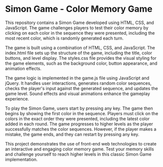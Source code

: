 # Simon Game - Color Memory Game

This repository contains a Simon Game developed using HTML, CSS, and JavaScript. The game challenges players to test their color memory by clicking on each color in the sequence they were presented, including the most recent color, which is randomly generated each turn.

The game is built using a combination of HTML, CSS, and JavaScript. The index.html file sets up the structure of the game, including the title, color buttons, and level display. The styles.css file provides the visual styling for the game elements, such as the background color, button appearance, and animation effects.

The game logic is implemented in the game.js file using JavaScript and jQuery. It handles user interactions, generates random color sequences, checks the player's input against the generated sequence, and updates the game level. Sound effects and visual animations enhance the gameplay experience.

To play the Simon Game, users start by pressing any key. The game then begins by showing the first color in the sequence. Players must click on the colors in the exact order they were presented, including the latest color added in each round. The game progresses to higher levels as the player successfully matches the color sequences. However, if the player makes a mistake, the game ends, and they can restart by pressing any key.

This project demonstrates the use of front-end web technologies to create an interactive and engaging color memory game. Test your memory skills and challenge yourself to reach higher levels in this classic Simon Game implementation.
